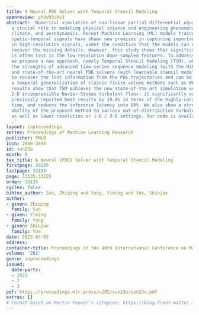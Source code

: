 ```yaml
---
title: A Neural PDE Solver with Temporal Stencil Modeling
openreview: ghdyH3u8y3
abstract: 'Numerical simulation of non-linear partial differential equations plays
  a crucial role in modeling physical science and engineering phenomena, such as weather,
  climate, and aerodynamics. Recent Machine Learning (ML) models trained on low-resolution
  spatio-temporal signals have shown new promises in capturing important dynamics
  in high-resolution signals, under the condition that the models can effectively
  recover the missing details. However, this study shows that significant information
  is often lost in the low-resolution down-sampled features. To address such issues,
  we propose a new approach, namely Temporal Stencil Modeling (TSM), which combines
  the strengths of advanced time-series sequence modeling (with the HiPPO features)
  and state-of-the-art neural PDE solvers (with learnable stencil modeling). TSM aims
  to recover the lost information from the PDE trajectories and can be regarded as
  a temporal generalization of classic finite volume methods such as WENO. Our experimental
  results show that TSM achieves the new state-of-the-art simulation accuracy for
  2-D incompressible Navier-Stokes turbulent flows: it significantly outperforms the
  previously reported best results by 19.9% in terms of the highly-correlated duration
  time, and reduces the inference latency into 80%. We also show a strong generalization
  ability of the proposed method to various out-of-distribution turbulent flow settings,
  as well as lower resolution or 1-D / 3-D settings. Our code is available at https://github.com/Edward-Sun/TSM-PDE
  .'
layout: inproceedings
series: Proceedings of Machine Learning Research
publisher: PMLR
issn: 2640-3498
id: sun23o
month: 0
tex_title: A Neural {PDE} Solver with Temporal Stencil Modeling
firstpage: 33135
lastpage: 33155
page: 33135-33155
order: 33135
cycles: false
bibtex_author: Sun, Zhiqing and Yang, Yiming and Yoo, Shinjae
author:
- given: Zhiqing
  family: Sun
- given: Yiming
  family: Yang
- given: Shinjae
  family: Yoo
date: 2023-07-03
address: 
container-title: Proceedings of the 40th International Conference on Machine Learning
volume: '202'
genre: inproceedings
issued:
  date-parts:
  - 2023
  - 7
  - 3
pdf: https://proceedings.mlr.press/v202/sun23o/sun23o.pdf
extras: []
# Format based on Martin Fenner's citeproc: https://blog.front-matter.io/posts/citeproc-yaml-for-bibliographies/
---
```

